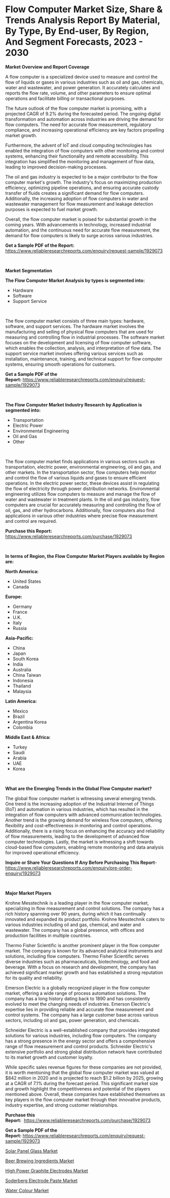 <p><h1>Flow Computer Market Size, Share & Trends Analysis Report By Material, By Type, By End-user, By Region, And Segment Forecasts, 2023 - 2030</h1></p><p><strong>Market Overview and Report Coverage</strong></p>
<p><p>A flow computer is a specialized device used to measure and control the flow of liquids or gases in various industries such as oil and gas, chemicals, water and wastewater, and power generation. It accurately calculates and reports the flow rate, volume, and other parameters to ensure optimal operations and facilitate billing or transactional purposes. </p><p>The future outlook of the flow computer market is promising, with a projected CAGR of 9.2% during the forecasted period. The ongoing digital transformation and automation across industries are driving the demand for flow computers. The need for accurate flow measurement, regulatory compliance, and increasing operational efficiency are key factors propelling market growth.</p><p>Furthermore, the advent of IoT and cloud computing technologies has enabled the integration of flow computers with other monitoring and control systems, enhancing their functionality and remote accessibility. This integration has simplified the monitoring and management of flow data, leading to improved decision-making processes.</p><p>The oil and gas industry is expected to be a major contributor to the flow computer market's growth. The industry's focus on maximizing production efficiency, optimizing pipeline operations, and ensuring accurate custody transfer of fluids creates a significant demand for flow computers. Additionally, the increasing adoption of flow computers in water and wastewater management for flow measurement and leakage detection purposes is expected to fuel market growth.</p><p>Overall, the flow computer market is poised for substantial growth in the coming years. With advancements in technology, increased industrial automation, and the continuous need for accurate flow measurement, the demand for flow computers is likely to surge across various industries.</p></p>
<p><strong>Get a Sample PDF of the Report:</strong> <a href="https://www.reliableresearchreports.com/enquiry/request-sample/1929073">https://www.reliableresearchreports.com/enquiry/request-sample/1929073</a></p>
<p>&nbsp;</p>
<p><strong>Market Segmentation</strong></p>
<p><strong>The Flow Computer Market Analysis by types is segmented into:</strong></p>
<p><ul><li>Hardware</li><li>Software</li><li>Support Service</li></ul></p>
<p>&nbsp;</p>
<p><p>The flow computer market consists of three main types: hardware, software, and support services. The hardware market involves the manufacturing and selling of physical flow computers that are used for measuring and controlling flow in industrial processes. The software market focuses on the development and licensing of flow computer software, which enables the collection, analysis, and interpretation of flow data. The support service market involves offering various services such as installation, maintenance, training, and technical support for flow computer systems, ensuring smooth operations for customers.</p></p>
<p><strong>Get a Sample PDF of the Report:</strong>&nbsp;<a href="https://www.reliableresearchreports.com/enquiry/request-sample/1929073">https://www.reliableresearchreports.com/enquiry/request-sample/1929073</a></p>
<p>&nbsp;</p>
<p><strong>The Flow Computer Market Industry Research by Application is segmented into:</strong></p>
<p><ul><li>Transportation</li><li>Electric Power</li><li>Environmental Engineering</li><li>Oil and Gas</li><li>Other</li></ul></p>
<p>&nbsp;</p>
<p><p>The flow computer market finds applications in various sectors such as transportation, electric power, environmental engineering, oil and gas, and other markets. In the transportation sector, flow computers help monitor and control the flow of various liquids and gases to ensure efficient operations. In the electric power sector, these devices assist in regulating the flow of electricity through power distribution networks. Environmental engineering utilizes flow computers to measure and manage the flow of water and wastewater in treatment plants. In the oil and gas industry, flow computers are crucial for accurately measuring and controlling the flow of oil, gas, and other hydrocarbons. Additionally, flow computers also find applications in various other industries where precise flow measurement and control are required.</p></p>
<p><strong>Purchase this Report:</strong>&nbsp; <a href="https://www.reliableresearchreports.com/purchase/1929073">https://www.reliableresearchreports.com/purchase/1929073</a></p>
<p>&nbsp;</p>
<p><strong>In terms of Region, the Flow Computer Market Players available by Region are:</strong></p>
<p>
    <p> <strong> North America: </strong>
        <ul>
            <li>United States</li>
            <li>Canada</li>
        </ul>
        </p> 
    <p> <strong> Europe: </strong>
        <ul>
            <li>Germany</li>
            <li>France</li>
            <li>U.K.</li>
            <li>Italy</li>
            <li>Russia</li>
        </ul>
        </p> 
    <p> <strong> Asia-Pacific: </strong>
        <ul>
            <li>China</li>
            <li>Japan</li>
            <li>South Korea</li>
            <li>India</li>
            <li>Australia</li>
            <li>China Taiwan</li>
            <li>Indonesia</li>
            <li>Thailand</li>
            <li>Malaysia</li>
        </ul>
        </p> 
    <p> <strong> Latin America: </strong>
        <ul>
            <li>Mexico</li>
            <li>Brazil</li>
            <li>Argentina Korea</li>
            <li>Colombia</li>
        </ul>
        </p> 
    <p> <strong> Middle East & Africa: </strong>
        <ul>
            <li>Turkey</li>
            <li>Saudi</li>
            <li>Arabia</li>
            <li>UAE</li>
            <li>Korea</li>
        </ul>
    </p>
    </p>
<p>&nbsp;</p>
<p><strong>What are the Emerging Trends in the Global Flow Computer market?</strong></p>
<p><p>The global flow computer market is witnessing several emerging trends. One trend is the increasing adoption of the Industrial Internet of Things (IIoT) and automation in various industries, which has resulted in the integration of flow computers with advanced communication technologies. Another trend is the growing demand for wireless flow computers, offering flexibility and cost-effectiveness in monitoring and control operations. Additionally, there is a rising focus on enhancing the accuracy and reliability of flow measurements, leading to the development of advanced flow computer technologies. Lastly, the market is witnessing a shift towards cloud-based flow computers, enabling remote monitoring and data analysis for improved operational efficiency.</p></p>
<p><strong>Inquire or Share Your Questions If Any Before Purchasing This Report</strong>- <a href="https://www.reliableresearchreports.com/enquiry/pre-order-enquiry/1929073">https://www.reliableresearchreports.com/enquiry/pre-order-enquiry/1929073</a></p>
<p>&nbsp;</p>
<p><strong>Major Market Players</strong></p>
<p><p>Krohne Messtechnik is a leading player in the flow computer market, specializing in flow measurement and control solutions. The company has a rich history spanning over 90 years, during which it has continually innovated and expanded its product portfolio. Krohne Messtechnik caters to various industries including oil and gas, chemical, and water and wastewater. The company has a global presence, with offices and production facilities in multiple countries.</p><p>Thermo Fisher Scientific is another prominent player in the flow computer market. The company is known for its advanced analytical instruments and solutions, including flow computers. Thermo Fisher Scientific serves diverse industries such as pharmaceuticals, biotechnology, and food and beverage. With a focus on research and development, the company has achieved significant market growth and has established a strong reputation for its quality and reliability.</p><p>Emerson Electric is a globally recognized player in the flow computer market, offering a wide range of process automation solutions. The company has a long history dating back to 1890 and has consistently evolved to meet the changing needs of industries. Emerson Electric's expertise lies in providing reliable and accurate flow measurement and control systems. The company has a large customer base across various sectors, including oil and gas, power generation, and chemicals.</p><p>Schneider Electric is a well-established company that provides integrated solutions for various industries, including flow computers. The company has a strong presence in the energy sector and offers a comprehensive range of flow measurement and control products. Schneider Electric's extensive portfolio and strong global distribution network have contributed to its market growth and customer loyalty.</p><p>While specific sales revenue figures for these companies are not provided, it is worth mentioning that the global flow computer market was valued at $842 million in 2020 and is projected to reach $1.2 billion by 2025, growing at a CAGR of 7.1% during the forecast period. This significant market size and growth highlight the competitiveness and potential of the players mentioned above. Overall, these companies have established themselves as key players in the flow computer market through their innovative products, industry expertise, and strong customer relationships.</p></p>
<p><strong>Purchase this Report:</strong>&nbsp;&nbsp;<a href="https://www.reliableresearchreports.com/purchase/1929073">https://www.reliableresearchreports.com/purchase/1929073</a></p>
<p></p>
<p><strong>Get a Sample PDF of the Report:</strong>&nbsp;<a href="https://www.reliableresearchreports.com/enquiry/request-sample/1929073">https://www.reliableresearchreports.com/enquiry/request-sample/1929073</a></p>
<p><p><a href="https://medium.com/@ravenrussel2023/solar-panel-glass-market-analysis-its-cagr-market-segmentation-and-global-industry-overview-b9701b17aed7">Solar Panel Glass Market</a></p><p><a href="https://medium.com/@gerardowolf/beer-brewing-ingredients-market-insights-into-market-cagr-market-trends-and-growth-strategies-2b5f488fd4fb">Beer Brewing Ingredients Market</a></p><p><a href="https://medium.com/@hazelharvey1918/high-power-graphite-electrodes-market-exploring-market-share-market-trends-and-future-growth-a1b5604f7701">High Power Graphite Electrodes Market</a></p><p><a href="https://medium.com/@kyliebodei/soderberg-electrode-paste-market-exploring-market-share-market-trends-and-future-growth-5b7f5e698259">Soderberg Electrode Paste Market</a></p><p><a href="https://medium.com/@candaceking17/water-colour-market-research-report-its-history-and-forecast-2023-to-2030-fccb8d91a023">Water Colour Market</a></p></p>